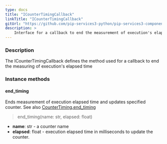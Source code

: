 ```yaml
---
type: docs
title: "ICounterTimingCallback"
linkTitle: "ICounterTimingCallback"
gitUrl: "https://github.com/pip-services3-python/pip-services3-components-python"
description: >
    Interface for a callback to end the measurement of execution's elapsed time.
---
```


### Description

The ICounterTimingCallback defines the method used for a callback to end the measuring of execution's elapsed time

### Instance methods

#### end_timing
Ends measurement of execution elapsed time and updates specified counter.
See also [CounterTiming.end_timing](../counter_timing/#end_timing)

> end_timing(name: str, elapsed: float)

- **name**: str - a counter name
- **elapsed**: float - execution elapsed time in milliseconds to update the counter.
